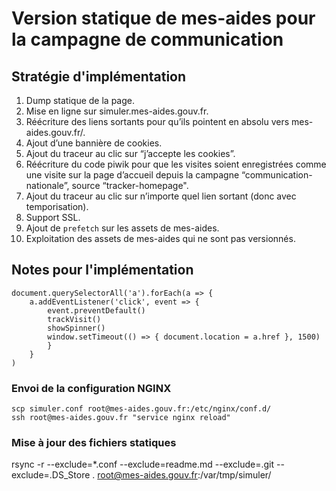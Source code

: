 # Version statique de mes-aides pour la campagne de communication

## Stratégie d'implémentation

1. Dump statique de la page.
2. Mise en ligne sur simuler.mes-aides.gouv.fr.
3. Réécriture des liens sortants pour qu’ils pointent en absolu vers mes-aides.gouv.fr/.
4. Ajout d’une bannière de cookies.
5. Ajout du traceur au clic sur “j’accepte les cookies”.
6. Réécriture du code piwik pour que les visites soient enregistrées comme une visite sur la page d’accueil depuis la campagne “communication-nationale”, source “tracker-homepage".
7. Ajout du traceur au clic sur n’importe quel lien sortant (donc avec temporisation).
8. Support SSL.
9. Ajout de `prefetch` sur les assets de mes-aides.
10. Exploitation des assets de mes-aides qui ne sont pas versionnés.


## Notes pour l'implémentation


```
document.querySelectorAll('a').forEach(a => {
    a.addEventListener('click', event => {
        event.preventDefault()
        trackVisit()
        showSpinner()
        window.setTimeout(() => { document.location = a.href }, 1500)
        }
    }
)
```

### Envoi de la configuration NGINX

```
scp simuler.conf root@mes-aides.gouv.fr:/etc/nginx/conf.d/
ssh root@mes-aides.gouv.fr "service nginx reload"
```


### Mise à jour des fichiers statiques

rsync -r --exclude=*.conf --exclude=readme.md --exclude=.git --exclude=.DS_Store . root@mes-aides.gouv.fr:/var/tmp/simuler/

